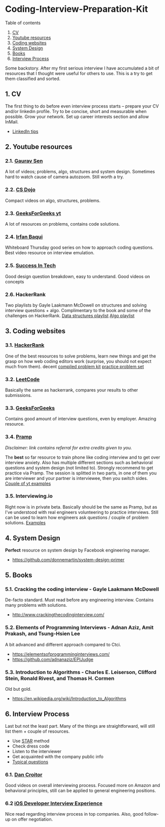 
# Coding-Interview-Preparation-Kit

Table of contents

1. [CV](#1-cv)
2. [Youtube resources](#2-youtube-resources)
3. [Coding websites](#3-coding-websites)
4. [System Design](#4-system-design)
5. [Books](#5-books)
6. [Interview Process](#6-interview-process)

Some backstory. After my first serious interview I have accumulated a bit of resources that I thought were useful for others to use. This is a try to get them classified and sorted.

## 1. CV

The first thing to do before even interview process starts – prepare your CV and/or linkedin profile. Try to be concise, short and measurable when possible. Grow your network. Set up career interests section and allow InMail.

- [LinkedIn tips]

## 2. Youtube resources

### 2.1. [Gaurav Sen]

A lot of videos; problems, algo, structures and system design. Sometimes hard to watch cause of camera autozoom. Still worth a try.

### 2.2. [CS Dojo]

Compact videos on algo, structures, problems.

### 2.3. [GeeksForGeeks yt]

A lot of resources on problems, contains code solutions.

### 2.4. [Irfan Baqui]

Whiteboard Thursday good series on how to approach coding questions. Best video resource on interview emulation.

### 2.5. [Success In Tech]

Good design question breakdown, easy to understand. Good videos on concepts

### 2.6. HackerRank

Two playlists by Gayle Laakmann McDowell on structures and solving interview questions + algo. Complimentary to the book and some of the challenges on HackerRank.
[Data structures playlist]
[Algo playlist]

## 3. Coding websites

### 3.1. [HackerRank]

One of the best resources to solve problems, learn new things and get the grasp on how web coding editors work (surprise, you should not expect much from them).
decent [compiled problem kit]
[practice problem set]

### 3.2. [LeetCode]

Basically the same as hackerrank, compares your results to other submissions.

### 3.3. [GeeksForGeeks]

Contains good amount of interview questions, even by employer. Amazing resource.

### 3.4. [Pramp]

*Disclaimer: link contains referral for extra credits given to you.*

The **best** so far resource to train phone like coding interview and to get over interview anxiety. Also has multiple different sections such as behavioral questions and system design (not limited to). Strongly recommend to get practice via Pramp. The session is splitted in two parts, in one of them you are interviewer and your partner is interviewee, then you switch sides.
[Couple of yt examples]

### 3.5. Interviewing.io

Right now is in private beta. Basically should be the same as Pramp, but as I've understood with real engineers volunteering to practice interviews. Still can be used to learn how engineers ask questions / couple of problem solutions.
[Examples]

## 4. System Design

**Perfect** resource on system design by Facebook engineering manager.

- <https://github.com/donnemartin/system-design-primer>

## 5. Books

### 5.1. Cracking the coding interview - Gayle Laakmann McDowell

De-facto standard. Must read before any engineering interview. Contains many problems with solutions.

- <http://www.crackingthecodinginterview.com/>

### 5.2. Elements of Programming Interviews - Adnan Aziz, Amit Prakash, and Tsung-Hsien Lee

A bit advanced and different approach compared to Ctci.

- <https://elementsofprogramminginterviews.com/>
- <https://github.com/adnanaziz/EPIJudge>

### 5.3. Introduction to Algorithms - Charles E. Leiserson, Clifford Stein, Ronald Rivest, and Thomas H. Cormen

Old but gold.

- <https://en.wikipedia.org/wiki/Introduction_to_Algorithms>

## 6. Interview Process

Last but not the least part. Many of the things are straightforward, will still list them + couple of resources.

- Use [STAR] method
- Check dress code
- Listen to the interviewer
- Get acquainted with the company public info
- [Typical questions]

### 6.1. [Dan Croitor]

Good videos on overall interviewing process. Focused more on Amazon and behavioral principles, still can be applied to general engineering positions.

### 6.2 [iOS Developer Interview Experience]

Nice read regarding interview process in top companies. Also, good follow-up on offer negotiation.

[//]: #
[linkedin tips]: <https://www.themuse.com/advice/10-ways-to-improve-your-linkedin-profile-in-under-5-minutes>
[gaurav sen]: <https://www.youtube.com/channel/UCRPMAqdtSgd0Ipeef7iFsKw>
[cs dojo]: <https://www.youtube.com/channel/UCxX9wt5FWQUAAz4UrysqK9A>
[geeksforgeeks yt]: <https://www.youtube.com/channel/UC0RhatS1pyxInC00YKjjBqQ>
[irfan baqui]: <https://www.youtube.com/channel/UCYvQTh9aUgPZmVH0wNHFa1A>
[success in tech]: <https://www.youtube.com/channel/UC-vYrOAmtrx9sBzJAf3x_xw>
[data structures playlist]: <https://www.youtube.com/watch?v=IhJGJG-9Dx8&list=PLI1t_8YX-Apv-UiRlnZwqqrRT8D1RhriX>
[algo playlist]: <https://www.youtube.com/watch?v=KEEKn7Me-ms&list=PLI1t_8YX-ApvMthLj56t1Rf-Buio5Y8KL>
[compiled problem kit]: <https://www.hackerrank.com/interview/interview-preparation-kit>
[practice problem set]: <https://www.hackerrank.com/domains/data-structures>
[hackerrank]: <https://www.hackerrank.com/>
[leetcode]: <https://leetcode.com/>
[geeksforgeeks]: <https://www.geeksforgeeks.org/>
[pramp]: <https://www.pramp.com/invt/zp4QBlLdXgtKjE27PzWV>
[couple of yt examples]: <https://www.youtube.com/channel/UCe4-BhJ5DYy3TY3_ctZMdRg>
[examples]: <https://www.youtube.com/channel/UCNc-Wa_ZNBAGzFkYbAHw9eg>
[star]: <https://en.wikipedia.org/wiki/Situation,_task,_action,_result>
[typical questions]: <https://www.totaljobs.com/insidejob/most-common-interview-questions/>
[dan croitor]: <https://www.youtube.com/channel/UCw0uQHve23oMWgQcTTpgQsQ>
[iOS Developer Interview Experience]: <https://blog.usejournal.com/i-interviewed-at-six-top-companies-in-silicon-valley-in-six-days-and-stumbled-into-six-job-offers-fe9cc7bbc996>